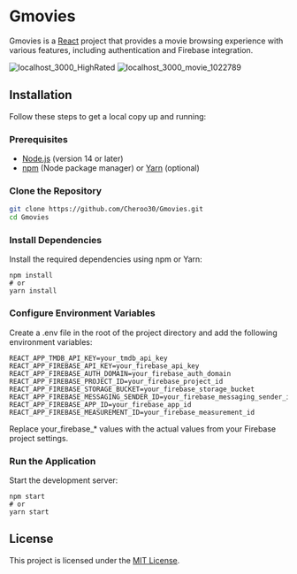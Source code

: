 # Gmovies
Gmovies is a [React](https://reactjs.org/) project that provides a movie browsing experience with various features, including authentication and Firebase integration.

![localhost_3000_HighRated](https://github.com/user-attachments/assets/2a2d80ba-1e5a-4134-8422-bf011ccb3668)
![localhost_3000_movie_1022789](https://github.com/user-attachments/assets/68d43e86-4591-4509-8284-06fc57f7e22b)

## Installation

Follow these steps to get a local copy up and running:

### Prerequisites

- [Node.js](https://nodejs.org/) (version 14 or later)
- [npm](https://www.npmjs.com/) (Node package manager) or [Yarn](https://yarnpkg.com/) (optional)

### Clone the Repository

```bash
git clone https://github.com/Cheroo30/Gmovies.git
cd Gmovies
```

### Install Dependencies
Install the required dependencies using npm or Yarn:

```
npm install
# or
yarn install
```

### Configure Environment Variables
Create a .env file in the root of the project directory and add the following environment variables:

```
REACT_APP_TMDB_API_KEY=your_tmdb_api_key
REACT_APP_FIREBASE_API_KEY=your_firebase_api_key
REACT_APP_FIREBASE_AUTH_DOMAIN=your_firebase_auth_domain
REACT_APP_FIREBASE_PROJECT_ID=your_firebase_project_id
REACT_APP_FIREBASE_STORAGE_BUCKET=your_firebase_storage_bucket
REACT_APP_FIREBASE_MESSAGING_SENDER_ID=your_firebase_messaging_sender_id
REACT_APP_FIREBASE_APP_ID=your_firebase_app_id
REACT_APP_FIREBASE_MEASUREMENT_ID=your_firebase_measurement_id
```
Replace your_firebase_* values with the actual values from your Firebase project settings.

### Run the Application
Start the development server:

```
npm start
# or
yarn start
```

## License
This project is licensed under the [MIT License](LICENSE).


